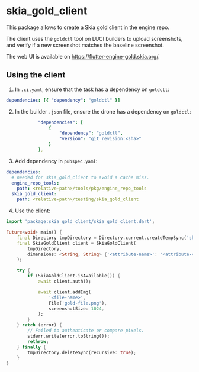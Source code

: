 # skia_gold_client

This package allows to create a Skia gold client in the engine repo.

The client uses the `goldctl` tool on LUCI builders to upload screenshots,
and verify if a new screenshot matches the baseline screenshot.

The web UI is available on https://flutter-engine-gold.skia.org/.

## Using the client

1. In `.ci.yaml`, ensure that the task has a dependency on `goldctl`:

```yaml
dependencies: [{ "dependency": "goldctl" }]
```

2. In the builder `.json` file, ensure the drone has a dependency on `goldctl`:

```yaml
            "dependencies": [
                {
                    "dependency": "goldctl",
                    "version": "git_revision:<sha>"
                }
            ],
```

3. Add dependency in `pubspec.yaml`:

```yaml
dependencies:
  # needed for skia_gold_client to avoid a cache miss.
  engine_repo_tools:
    path: <relative-path>/tools/pkg/engine_repo_tools
  skia_gold_client:
    path: <relative-path>/testing/skia_gold_client
```

4. Use the client:

```dart
import 'package:skia_gold_client/skia_gold_client.dart';

Future<void> main() {
    final Directory tmpDirectory = Directory.current.createTempSync('skia_gold_wd');
    final SkiaGoldClient client = SkiaGoldClient(
        tmpDirectory,
        dimensions: <String, String> {'<attribute-name>': '<attribute-value>'},
    );

    try {
        if (SkiaGoldClient.isAvailable()) {
            await client.auth();

            await client.addImg(
                '<file-name>',
                File('gold-file.png'),
                screenshotSize: 1024,
            );
        }
    } catch (error) {
        // Failed to authenticate or compare pixels.
        stderr.write(error.toString());
        rethrow;
    } finally {
        tmpDirectory.deleteSync(recursive: true);
    }
}
```
